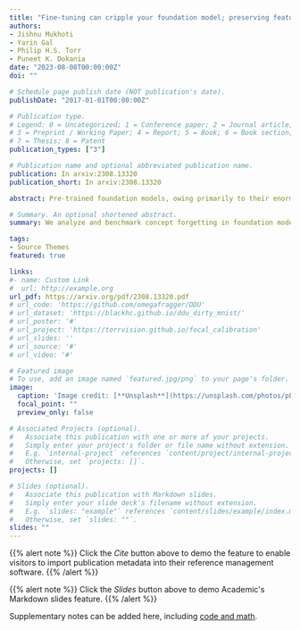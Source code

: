 ```yaml
---
title: "Fine-tuning can cripple your foundation model; preserving features may be the solution"
authors:
- Jishnu Mukhoti
- Yarin Gal
- Philip H.S. Torr
- Puneet K. Dokania
date: "2023-08-08T00:00:00Z"
doi: ""

# Schedule page publish date (NOT publication's date).
publishDate: "2017-01-01T00:00:00Z"

# Publication type.
# Legend: 0 = Uncategorized; 1 = Conference paper; 2 = Journal article;
# 3 = Preprint / Working Paper; 4 = Report; 5 = Book; 6 = Book section;
# 7 = Thesis; 8 = Patent
publication_types: ["3"]

# Publication name and optional abbreviated publication name.
publication: In arxiv:2308.13320
publication_short: In arxiv:2308.13320

abstract: Pre-trained foundation models, owing primarily to their enormous capacity and exposure to vast amount of training data scraped from the internet, enjoy the advantage of storing knowledge about plenty of real-world concepts. Such models are typically fine-tuned on downstream datasets to produce remarkable state-of-the-art  performances. While various fine-tuning methods have been devised and are shown to be highly effective, we observe that a fine-tuned model's ability to recognize concepts on tasks *different* from the downstream one is reduced significantly compared to its pre-trained counterpart. This is clearly undesirable as a huge amount of time and money went into learning those very concepts in the first place. We call this undesirable phenomenon "concept forgetting" and via experiments show that most end-to-end fine-tuning approaches suffer heavily from this side effect. To this end, we also propose a rather simple fix to this problem by designing a method called LDIFS (short for l2 distance in feature space) that simply preserves the features of the original foundation model during fine-tuning. We show that LDIFS significantly reduces concept forgetting without having noticeable impact on the downstream task performance.

# Summary. An optional shortened abstract.
summary: We analyze and benchmark concept forgetting in foundation model fine-tuning and propose a simple fix to this phenomenon.

tags:
- Source Themes
featured: true

links:
#- name: Custom Link
#  url: http://example.org
url_pdf: https://arxiv.org/pdf/2308.13320.pdf
# url_code: 'https://github.com/omegafragger/DDU'
# url_dataset: 'https://blackhc.github.io/ddu_dirty_mnist/'
# url_poster: '#'
# url_project: 'https://torrvision.github.io/focal_calibration'
# url_slides: ''
# url_source: '#'
# url_video: '#'

# Featured image
# To use, add an image named `featured.jpg/png` to your page's folder. 
image:
  caption: 'Image credit: [**Unsplash**](https://unsplash.com/photos/pLCdAaMFLTE)'
  focal_point: ""
  preview_only: false

# Associated Projects (optional).
#   Associate this publication with one or more of your projects.
#   Simply enter your project's folder or file name without extension.
#   E.g. `internal-project` references `content/project/internal-project/index.md`.
#   Otherwise, set `projects: []`.
projects: []

# Slides (optional).
#   Associate this publication with Markdown slides.
#   Simply enter your slide deck's filename without extension.
#   E.g. `slides: "example"` references `content/slides/example/index.md`.
#   Otherwise, set `slides: ""`.
slides: ""
---
```


{{% alert note %}}
Click the *Cite* button above to demo the feature to enable visitors to import publication metadata into their reference management software.
{{% /alert %}}

{{% alert note %}}
Click the *Slides* button above to demo Academic's Markdown slides feature.
{{% /alert %}}

Supplementary notes can be added here, including [code and math](https://sourcethemes.com/academic/docs/writing-markdown-latex/).
